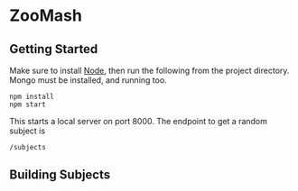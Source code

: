 
# ZooMash

## Getting Started

Make sure to install [Node](http://nodejs.org/), then run the following from the project directory.  Mongo must be installed, and running too.

    npm install
    npm start

This starts a local server on port 8000.  The endpoint to get a random subject is

    /subjects

## Building Subjects

    